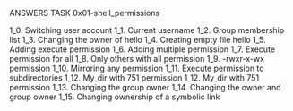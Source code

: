 ANSWERS TASK 0x01-shell_permissions

1_0. Switching user account
1_1. Current username
1_2. Group membership list
1_3. Changing the owner of hello
1_4. Creating empty file hello
1_5. Adding execute permission
1_6. Adding multiple permission
1_7. Execute permission for all
1_8. Only others with all permission
1_9. -rwxr-x-wx permission
1_10. Mirroring any permission
1_11. Execute permission to subdirectories
1_12. My_dir with 751 permission
1_12. My_dir with 751 permission
1_13. Changing the group owner
1_14. Changing the owner and group owner
1_15. Changing ownership of a symbolic link
